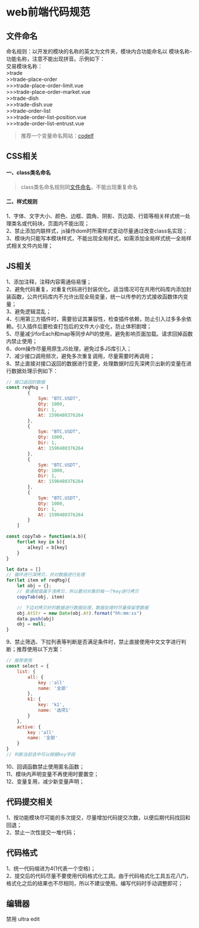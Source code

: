 # web前端代码规范

## 文件命名
命名规则：以开发的模块的名称的英文为文件夹，模块内合功能命名以 模块名称-功能名称，注意不能出现拼音。示例如下：  
交易模块名称：  
 \>trade  
    \>>trade-place-order  
        \>>>trade-place-order-limit.vue  
        \>>>trade-place-order-market.vue  
    \>>trade-dish  
        \>>>trade-dish.vue  
    \>>trade-order-list  
        \>>>trade-order-list-position.vue  
        \>>>trade-order-list-entrust.vue
>推荐一个变量命名网站：[codelf]( https://unbug.github.io/codelf/)

## CSS相关

#### 一、class类名命名
>class类名命名规则同[文件命名](#文件命名)，不能出现重复命名

#### 二、样式规则

1、字体、文字大小、颜色、边框、圆角、阴影、页边距、行距等相关样式统一处理类名或代码块，页面内不能出现；  
2、禁止添加内联样式，js操作dom时所需样式变动尽量通过改变class名实现；  
3、模块内只能写本模块样式，不能出现全局样式，如需添加全局样式统一全局样式相关文件内处理；

## JS相关

1、添加注释，注释内容需通俗易懂；  
2、避免代码重复，对重复代码进行封装优化。适当情况可在共用代码库内添加封装函数，公共代码库内不允许出现全局变量，统一以传参的方式接收函数体内变量；  
3、避免逻辑混乱；  
4、引用第三方插件时，需要验证其兼容性，检查插件依赖，防止引入过多多余依赖。引入插件后要检查打包后的文件大小变化，防止体积剧增；  
5、尽量减少forEach和map等同步API的使用，避免影响页面加载。请求回掉函数内禁止使用；  
6、dom操作尽量用原生JS处理，避免过多JS库引入；  
7、减少接口调用频次，避免多次重复调用，尽量需要时再调用；  
8、禁止直接对接口返回的数据进行变更，处理数据时应先深拷贝出新的变量在进行数据处理示例如下：  

```js
// 接口返回的数据
const reqMsg = [
        {
            Sym: "BTC.USDT",
            Qty: 1000,
            Dir: 1,
            At: 1590480376264
        },
        {
            Sym: "BTC.USDT",
            Qty: 1000,
            Dir: 1,
            At: 1590480376264
        },
        {
            Sym: "BTC.USDT",
            Qty: 1000,
            Dir: 1,
            At: 1590480376264
        },
        {
            Sym: "BTC.USDT",
            Qty: 1000,
            Dir: 1,
            At: 1590480376264
        }
    ]

const copyTab = function(a,b){
    for(let key in b){
        a[key] = b[key]
    }
}

let data = []
// 循环进行深拷贝，并对数据进行处理
for(let item of reqMsg){
    let obj = {};
    // 普通赋值属于浅拷贝，所以要对对象的每一个key进行拷贝
    copyTab(obj, item)

    // 下边对拷贝好的数据进行数据处理，数据处理时尽量保留愿数据
    obj.AtStr = new Date(obj.At).format("hh:mm:ss")
    data.push(obj)
    obj = null;
}

```  
9、禁止筛选、下拉列表等判断是否满足条件时，禁止直接使用中文文字进行判断；推荐使用以下方案：  
```js
// 推荐使用
const select = {
    list: {
        all: {
            key :'all'
            name: '全部'
        },
        k1: {
            key: 'k1',
            name: '选项1'
        }
    },
    active: {
        key :'all'
        name: '全部'
    }
}
// 判断当前选中可以根据key字段
```
10、回调函数禁止使用匿名函数；  
11、模块内声明变量不再使用时要置空；  
12、变量复用，减少新变量声明；


## 代码提交相关

1、按功能模块尽可能的多次提交，尽量增加代码提交次数，以便后期代码找回和回退；  
2、禁止一次性提交一堆代码；

## 代码格式

1、统一代码缩进为4(1代表一个空格)；  
2、提交后的代码尽量不要使用代码格式化工具。由于代码格式化工具五花八门，格式化之后的结果也不尽相同，所以不建议使用。编写代码时手动调整即可；


## 编辑器


禁用 ultra edit